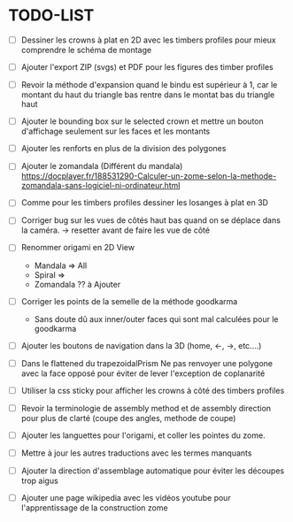 # TODO-LIST

* [ ] Dessiner les crowns à plat en 2D avec les timbers profiles pour mieux comprendre le schéma de montage

* [ ] Ajouter l'export ZIP (svgs) et PDF pour les figures des timber profiles

* [ ] Revoir la méthode d'expansion quand le bindu est supérieur à 1, 
  car le montant du haut du triangle bas rentre dans le montat bas du triangle haut 
  
* [ ] Ajouter le bounding box sur le selected crown et mettre un bouton d'affichage
  seulement sur les faces et les montants

* [ ] Ajouter les renforts en plus de la division des polygones

* [ ] Ajouter le zomandala (Différent du mandala)
  https://docplayer.fr/188531290-Calculer-un-zome-selon-la-methode-zomandala-sans-logiciel-ni-ordinateur.html

* [ ] Comme pour les timbers profiles dessiner les losanges à plat en 3D

* [ ] Corriger bug sur les vues de côtés haut bas quand on se déplace dans la caméra. -> resetter avant de faire les vue
  de côté

* [ ] Renommer origami en 2D View
    * Mandala => All
    * Spiral =>
    * Zomandala ?? à Ajouter


* [ ] Corriger les points de la semelle de la méthode goodkarma
    * Sans doute dû aux inner/outer faces qui sont mal calculées pour le goodkarma

* [ ] Ajouter les boutons de navigation dans la 3D (home, <-, ->, etc....)

* [ ] Dans le flattened du trapezoidalPrism Ne pas renvoyer une polygone avec la face opposé pour éviter de lever
  l'exception de coplanarité

* [ ] Utiliser la css sticky pour afficher les crowns à côté des timbers profiles

* [ ] Revoir la terminologie de assembly method et de assembly direction pour plus de clarté (coupe des angles, methode
  de coupe)

* [ ] Ajouter les languettes pour l'origami, et coller les pointes du zome.

* [ ] Mettre à jour les autres traductions avec les termes manquants

* [ ] Ajouter la direction d'assemblage automatique pour éviter les découpes trop aigus

* [ ] Ajouter une page wikipedia avec les vidéos youtube pour l'apprentissage de la construction zome
